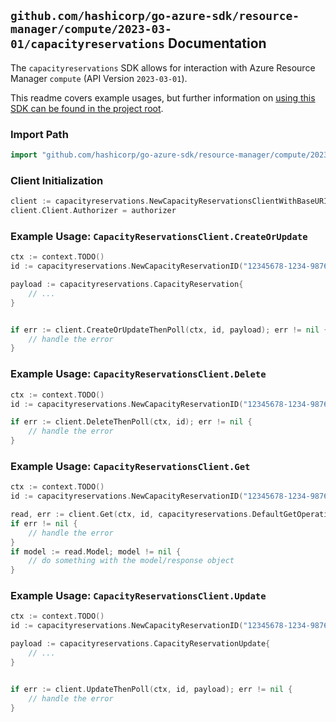 
## `github.com/hashicorp/go-azure-sdk/resource-manager/compute/2023-03-01/capacityreservations` Documentation

The `capacityreservations` SDK allows for interaction with Azure Resource Manager `compute` (API Version `2023-03-01`).

This readme covers example usages, but further information on [using this SDK can be found in the project root](https://github.com/hashicorp/go-azure-sdk/tree/main/docs).

### Import Path

```go
import "github.com/hashicorp/go-azure-sdk/resource-manager/compute/2023-03-01/capacityreservations"
```


### Client Initialization

```go
client := capacityreservations.NewCapacityReservationsClientWithBaseURI("https://management.azure.com")
client.Client.Authorizer = authorizer
```


### Example Usage: `CapacityReservationsClient.CreateOrUpdate`

```go
ctx := context.TODO()
id := capacityreservations.NewCapacityReservationID("12345678-1234-9876-4563-123456789012", "example-resource-group", "capacityReservationGroupValue", "capacityReservationValue")

payload := capacityreservations.CapacityReservation{
	// ...
}


if err := client.CreateOrUpdateThenPoll(ctx, id, payload); err != nil {
	// handle the error
}
```


### Example Usage: `CapacityReservationsClient.Delete`

```go
ctx := context.TODO()
id := capacityreservations.NewCapacityReservationID("12345678-1234-9876-4563-123456789012", "example-resource-group", "capacityReservationGroupValue", "capacityReservationValue")

if err := client.DeleteThenPoll(ctx, id); err != nil {
	// handle the error
}
```


### Example Usage: `CapacityReservationsClient.Get`

```go
ctx := context.TODO()
id := capacityreservations.NewCapacityReservationID("12345678-1234-9876-4563-123456789012", "example-resource-group", "capacityReservationGroupValue", "capacityReservationValue")

read, err := client.Get(ctx, id, capacityreservations.DefaultGetOperationOptions())
if err != nil {
	// handle the error
}
if model := read.Model; model != nil {
	// do something with the model/response object
}
```


### Example Usage: `CapacityReservationsClient.Update`

```go
ctx := context.TODO()
id := capacityreservations.NewCapacityReservationID("12345678-1234-9876-4563-123456789012", "example-resource-group", "capacityReservationGroupValue", "capacityReservationValue")

payload := capacityreservations.CapacityReservationUpdate{
	// ...
}


if err := client.UpdateThenPoll(ctx, id, payload); err != nil {
	// handle the error
}
```
